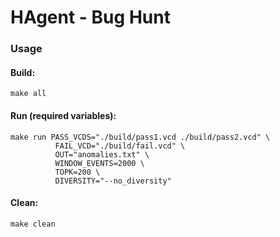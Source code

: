 # HAgent - Bug Hunt

### Usage

#### Build:

`make all`


#### Run (required variables):

```
make run PASS_VCDS="./build/pass1.vcd ./build/pass2.vcd" \
          FAIL_VCD="./build/fail.vcd" \
          OUT="anomalies.txt" \
          WINDOW_EVENTS=2000 \
          TOPK=200 \
          DIVERSITY="--no_diversity"
```


#### Clean:

`make clean`
